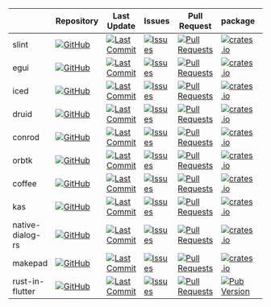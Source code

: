 |                  | Repository                                                                                                                                            | Last Update                                                                                                                                                | Issues                                                                                                                                            | Pull Request                                                                                                                                               | package                                                                                                  | docs.rs                                                                                                            | License                                                                                                                                       |
| ---------------- | ----------------------------------------------------------------------------------------------------------------------------------------------------- | ---------------------------------------------------------------------------------------------------------------------------------------------------------- | ------------------------------------------------------------------------------------------------------------------------------------------------- | ---------------------------------------------------------------------------------------------------------------------------------------------------------- | -------------------------------------------------------------------------------------------------------- | ------------------------------------------------------------------------------------------------------------------ | --------------------------------------------------------------------------------------------------------------------------------------------- |
| slint            | [![GitHub](https://img.shields.io/github/stars/slint-ui/slint?style=social)](https://github.com/slint-ui/slint)                                       | [![Last Commit](https://img.shields.io/github/last-commit/slint-ui/slint/master)](https://github.com/slint-ui/slint)                                       | [![Issues](https://img.shields.io/github/issues/slint-ui/slint)](https://github.com/slint-ui/slint/issues/)                                       | [![Pull Requests](https://img.shields.io/github/issues-pr/slint-ui/slint)](https://github.com/slint-ui/slint/pulls/)                                       | [![crates.io](https://img.shields.io/crates/v/slint)](https://crates.io/crates/slint)                    | [![docs.rs](https://docs.rs/slint/badge.svg)](https://docs.rs/slint)                                               | [![license](https://img.shields.io/crates/l/slint)](https://github.com/slint-ui/slint/blob/master/LICENSE.md)                                 |
| egui             | [![GitHub](https://img.shields.io/github/stars/emilk/egui?style=social)](https://github.com/emilk/egui)                                               | [![Last Commit](https://img.shields.io/github/last-commit/emilk/egui/master)](https://github.com/emilk/egui)                                               | [![Issues](https://img.shields.io/github/issues/emilk/egui)](https://github.com/emilk/egui/issues/)                                               | [![Pull Requests](https://img.shields.io/github/issues-pr/emilk/egui)](https://github.com/emilk/egui/pulls/)                                               | [![crates.io](https://img.shields.io/crates/v/egui)](https://crates.io/crates/egui)                      | [![docs.rs](https://docs.rs/egui/badge.svg)](https://docs.rs/egui)                                                 | [![license](https://img.shields.io/crates/l/egui)](https://github.com/emilk/egui/blob/master/LICENSE-MIT)                                     |
| iced             | [![GitHub](https://img.shields.io/github/stars/hecrj/iced?style=social)](https://github.com/hecrj/iced)                                               | [![Last Commit](https://img.shields.io/github/last-commit/hecrj/iced/master)](https://github.com/hecrj/iced)                                               | [![Issues](https://img.shields.io/github/issues/hecrj/iced)](https://github.com/hecrj/iced/issues/)                                               | [![Pull Requests](https://img.shields.io/github/issues-pr/hecrj/iced)](https://github.com/hecrj/iced/pulls/)                                               | [![crates.io](https://img.shields.io/crates/v/iced)](https://crates.io/crates/iced)                      | [![docs.rs](https://docs.rs/iced/badge.svg)](https://docs.rs/iced)                                                 | [![license](https://img.shields.io/crates/l/iced)](https://github.com/hecrj/iced/blob/master/LICENSE)                                         |
| druid            | [![GitHub](https://img.shields.io/github/stars/linebender/druid?style=social)](https://github.com/linebender/druid)                                   | [![Last Commit](https://img.shields.io/github/last-commit/linebender/druid/master)](https://github.com/linebender/druid)                                   | [![Issues](https://img.shields.io/github/issues/linebender/druid)](https://github.com/linebender/druid/issues/)                                   | [![Pull Requests](https://img.shields.io/github/issues-pr/linebender/druid)](https://github.com/linebender/druid/pulls/)                                   | [![crates.io](https://img.shields.io/crates/v/druid)](https://crates.io/crates/druid)                    | [![docs.rs](https://docs.rs/druid/badge.svg)](https://docs.rs/druid)                                               | [![license](https://img.shields.io/crates/l/druid)](https://github.com/linebender/druid/blob/master/LICENSE)                                  |
| conrod           | [![GitHub](https://img.shields.io/github/stars/PistonDevelopers/conrod?style=social)](https://github.com/PistonDevelopers/conrod)                     | [![Last Commit](https://img.shields.io/github/last-commit/PistonDevelopers/conrod/master)](https://githu.comb/PistonDevelopers/conrod)                     | [![Issues](https://img.shields.io/github/issues/PistonDevelopers/conrod)](https://github.com/PistonDevelopers/conrod/issues/)                     | [![Pull Requests](https://img.shields.io/github/issues-pr/PistonDevelopers/conrod)](https://github.com/PistonDevelopers/conrod/pulls/)                     | [![crates.io](https://img.shields.io/crates/v/conrod)](https://crates.io/crates/conrod)                  | [![docs.rs](https://docs.rs/conrod/badge.svg)](https://docs.rs/conrod)                                             | [![license](https://img.shields.io/crates/l/conrod)](https://github.com/PistonDevelopers/conrod/blob/master/LICENSE-MIT)                      |
| orbtk            | [![GitHub](https://img.shields.io/github/stars/redox-os/orbtk?style=social)](https://github.com/redox-os/orbtk)                                       | [![Last Commit](https://img.shields.io/github/last-commit/redox-os/orbtk/master)](https://github.com/redox-os/orbtk)                                       | [![Issues](https://img.shields.io/github/issues/redox-os/orbtk)](https://github.com/redox-os/orbtk/issues/)                                       | [![Pull Requests](https://img.shields.io/github/issues-pr/redox-os/orbtk)](https://github.com/redox-os/orbtk/pulls/)                                       | [![crates.io](https://img.shields.io/crates/v/orbtk)](https://crates.io/crates/orbtk)                    | [![docs.rs](https://docs.rs/orbtk/badge.svg)](https://docs.rs/orbtk)                                               | [![license](https://img.shields.io/crates/l/orbtk)](https://github.com/redox-os/orbtk/blob/master/LICENSE)                                    |
| coffee           | [![GitHub](https://img.shields.io/github/stars/hecrj/coffee?style=social)](https://github.com/hecrj/coffee)                                           | [![Last Commit](https://img.shields.io/github/last-commit/hecrj/coffee/master)](https://github.com/hecrj/coffee)                                           | [![Issues](https://img.shields.io/github/issues/hecrj/coffee)](https://github.com/hecrj/coffee/issues/)                                           | [![Pull Requests](https://img.shields.io/github/issues-pr/hecrj/coffee)](https://github.com/hecrj/coffee/pulls/)                                           | [![crates.io](https://img.shields.io/crates/v/coffee)](https://crates.io/crates/coffee)                  | [![docs.rs](https://docs.rs/coffee/badge.svg)](https://docs.rs/coffee)                                             | [![license](https://img.shields.io/crates/l/coffee)](https://github.com/hecrj/coffee/blob/master/LICENSE)                                     |
| kas              | [![GitHub](https://img.shields.io/github/stars/kas-gui/kas?style=social)](https://github.com/kas-gui/kas)                                             | [![Last Commit](https://img.shields.io/github/last-commit/kas-gui/kas/master)](https://github.com/kas-gui/kas)                                             | [![Issues](https://img.shields.io/github/issues/kas-gui/kas)](https://github.com/kas-gui/kas/issues/)                                             | [![Pull Requests](https://img.shields.io/github/issues-pr/kas-gui/kas)](https://github.com/kas-gui/kas/pulls/)                                             | [![crates.io](https://img.shields.io/crates/v/kas)](https://crates.io/crates/kas)                        | [![docs.rs](https://docs.rs/kas/badge.svg)](https://docs.rs/kas)                                                   | [![license](https://img.shields.io/crates/l/kas)](https://github.com/kas-gui/kas/blob/master/LICENSE)                                         |
| native-dialog-rs | [![GitHub](https://img.shields.io/github/stars/native-dialog-rs/native-dialog-rs?style=social)](https://github.com/native-dialog-rs/native-dialog-rs) | [![Last Commit](https://img.shields.io/github/last-commit/native-dialog-rs/native-dialog-rs/master)](https://github.com/native-dialog-rs/native-dialog-rs) | [![Issues](https://img.shields.io/github/issues/native-dialog-rs/native-dialog-rs)](https://github.com/native-dialog-rs/native-dialog-rs/issues/) | [![Pull Requests](https://img.shields.io/github/issues-pr/native-dialog-rs/native-dialog-rs)](https://github.com/native-dialog-rs/native-dialog-rs/pulls/) | [![crates.io](https://img.shields.io/crates/v/native-dialog)](https://crates.io/crates/native-dialog)    | [![docs.rs](https://docs.rs/native-dialog/badge.svg)](https://docs.rs/native-dialog)                               | [![license](https://img.shields.io/crates/l/native-dialog)](https://github.com/native-dialog-rs/native-dialog-rs/blob/master/LICENSE)         |
| makepad          | [![GitHub](https://img.shields.io/github/stars/makepad/makepad?style=social)](https://github.com/makepad/makepad)                                     | [![Last Commit](https://img.shields.io/github/last-commit/makepad/makepad/master)](https://github.com/makepad/makepad)                                     | [![Issues](https://img.shields.io/github/issues/makepad/makepad)](https://github.com/makepad/makepad/issues/)                                     | [![Pull Requests](https://img.shields.io/github/issues-pr/makepad/makepad)](https://github.com/makepad/makepad/pulls/)                                     | [![crates.io](https://img.shields.io/crates/v/makepad)](https://crates.io/crates/makepad)                | [![docs.rs](https://docs.rs/makepad/badge.svg)](https://docs.rs/makepad)                                           | [![license](https://img.shields.io/crates/l/makepad)](https://github.com/makepad/makepad/blob/master/LICENSE)                                 |
| rust-in-flutter  | [![GitHub](https://img.shields.io/github/stars/cunarist/rust-in-flutter?style=social)](https://github.com/cunarist/rust-in-flutter)                   | [![Last Commit](https://img.shields.io/github/last-commit/cunarist/rust-in-flutter/master)](https://github.com/cunarist/rust-in-flutter/)                  | [![Issues](https://img.shields.io/github/issues/cunarist/rust-in-flutter)](https://github.com/cunarist/rust-in-flutter/issues/)                   | [![Pull Requests](https://img.shields.io/github/issues-pr/cunarist/rust-in-flutter)](https://github.com/cunarist/rust-in-flutter/pulls/)                   | [![Pub Version](https://img.shields.io/pub/v/rust_in_flutter)](https://pub.dev/packages/rust_in_flutter) | [![Pub Points](https://img.shields.io/pub/points/rust_in_flutter)](https://pub.dev/documentation/rust_in_flutter/) | [![license](https://img.shields.io/github/license/cunarist/rust-in-flutter)](https://github.com/cunarist/rust-in-flutter/blob/master/LICENSE) |
